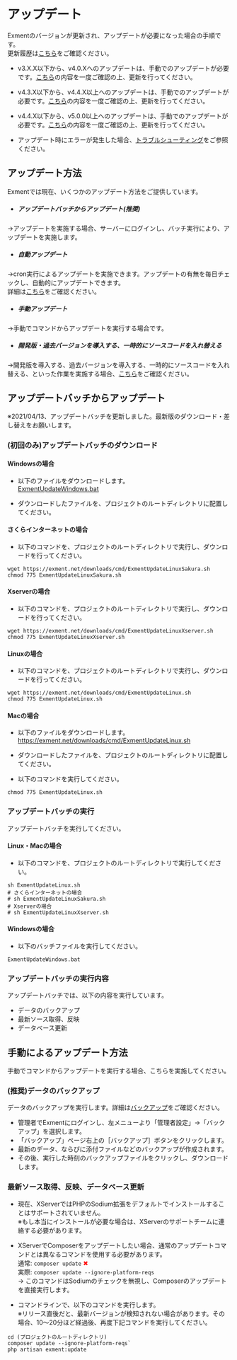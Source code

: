 # アップデート
Exmentのバージョンが更新され、アップデートが必要になった場合の手順です。  
更新履歴は[こちら](/ja/release_note)をご確認ください。

- v3.X.X以下から、v4.0.Xへのアップデートは、手動でのアップデートが必要です。[こちら](/ja/update/v4_0)の内容を一度ご確認の上、更新を行ってください。

- v4.3.X以下から、v4.4.X以上へのアップデートは、手動でのアップデートが必要です。[こちら](/ja/update/v4_4)の内容を一度ご確認の上、更新を行ってください。 

- <span class="red bold">v4.4.X以下から、v5.0.0以上へのアップデートは、手動でのアップデートが必要です。[こちら](/ja/update/v5_0_php8)の内容を一度ご確認の上、更新を行ってください。</span>

- アップデート時にエラーが発生した場合、[トラブルシューティング](/ja/troubleshooting)をご参照ください。


## アップデート方法
Exmentでは現在、いくつかのアップデート方法をご提供しています。

- ##### アップデートバッチからアップデート(推奨)
→アップデートを実施する場合、サーバーにログインし、バッチ実行により、アップデートを実施します。

- ##### 自動アップデート
→cron実行によるアップデートを実施できます。アップデートの有無を毎日チェックし、自動的にアップデートできます。  
詳細は[こちら](/ja/update_auto)をご確認ください。

- ##### 手動アップデート  
→手動でコマンドからアップデートを実行する場合です。

- ##### 開発版・過去バージョンを導入する、一時的にソースコードを入れ替える  
→開発版を導入する、過去バージョンを導入する、一時的にソースコードを入れ替える、といった作業を実施する場合、[こちら](/ja/update_tmp)をご確認ください。  


## アップデートバッチからアップデート
<span class="red bold">※2021/04/13、アップデートバッチを更新しました。最新版のダウンロード・差し替えをお願いします。</span>

### (初回のみ)アップデートバッチのダウンロード

#### Windowsの場合
- 以下のファイルをダウンロードします。  
[ExmentUpdateWindows.bat](https://exment.net/downloads/cmd/ExmentUpdateWindows.bat)

- ダウンロードしたファイルを、プロジェクトのルートディレクトリに配置してください。

#### さくらインターネットの場合
- 以下のコマンドを、プロジェクトのルートディレクトリで実行し、ダウンロードを行ってください。

~~~
wget https://exment.net/downloads/cmd/ExmentUpdateLinuxSakura.sh
chmod 775 ExmentUpdateLinuxSakura.sh
~~~

#### Xserverの場合
- 以下のコマンドを、プロジェクトのルートディレクトリで実行し、ダウンロードを行ってください。

~~~
wget https://exment.net/downloads/cmd/ExmentUpdateLinuxXserver.sh
chmod 775 ExmentUpdateLinuxXserver.sh
~~~

#### Linuxの場合
- 以下のコマンドを、プロジェクトのルートディレクトリで実行し、ダウンロードを行ってください。

~~~
wget https://exment.net/downloads/cmd/ExmentUpdateLinux.sh
chmod 775 ExmentUpdateLinux.sh
~~~


#### Macの場合
- 以下のファイルをダウンロードします。  
https://exment.net/downloads/cmd/ExmentUpdateLinux.sh

- ダウンロードしたファイルを、プロジェクトのルートディレクトリに配置してください。

- 以下のコマンドを実行してください。

~~~
chmod 775 ExmentUpdateLinux.sh
~~~

### アップデートバッチの実行
アップデートバッチを実行してください。

#### Linux・Macの場合
- 以下のコマンドを、プロジェクトのルートディレクトリで実行してください。

~~~
sh ExmentUpdateLinux.sh
# さくらインターネットの場合
# sh ExmentUpdateLinuxSakura.sh
# Xserverの場合
# sh ExmentUpdateLinuxXserver.sh
~~~

#### Windowsの場合
- 以下のバッチファイルを実行してください。  

~~~
ExmentUpdateWindows.bat
~~~

### アップデートバッチの実行内容
アップデートバッチでは、以下の内容を実行しています。  
 - データのバックアップ
 - 最新ソース取得、反映
 - データベース更新


## 手動によるアップデート方法
手動でコマンドからアップデートを実行する場合、こちらを実施してください。

### (推奨)データのバックアップ
データのバックアップを実行します。詳細は[バックアップ](/ja/backup)をご確認ください。  
- 管理者でExmentにログインし、左メニューより「管理者設定」→「バックアップ」を選択します。
- 「バックアップ」ページ右上の［バックアップ］ボタンをクリックします。
- 最新のデータ、ならびに添付ファイルなどのバックアップが作成されます。
- その後、実行した時刻のバックアップファイルをクリックし、ダウンロードします。


### 最新ソース取得、反映、データベース更新

- 現在、XServerではPHPのSodium拡張をデフォルトでインストールすることはサポートされていません。  
※もし本当にインストールが必要な場合は、XServerのサポートチームに連絡する必要があります。  

- XServerでComposerをアップデートしたい場合、通常のアップデートコマンドとは異なるコマンドを使用する必要があります。  
通常: `composer update` <span style="color: red;">✖</span>  
実際: `composer update --ignore-platform-reqs`  
→ このコマンドはSodiumのチェックを無視し、Composerのアップデートを直接実行します。  

- コマンドラインで、以下のコマンドを実行します。  
※リリース直後だと、最新バージョンが検知されない場合があります。その場合、10～20分ほど経過後、再度下記コマンドを実行してください。  

~~~
cd (プロジェクトのルートディレクトリ)
composer update --ignore-platform-reqs` 
php artisan exment:update
~~~